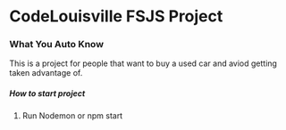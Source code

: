 # CodeLouisville FSJS Project

### What You Auto Know

This is a project for people that want to buy a used car and aviod getting taken advantage of.

##### How to start project
1. Run Nodemon or npm start